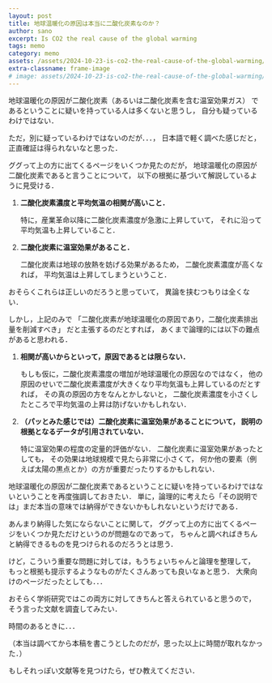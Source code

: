 ```yaml
---
layout: post
title: 地球温暖化の原因は本当に二酸化炭素なのか？
author: sano
excerpt: Is CO2 the real cause of the global warming
tags: memo
category: memo
assets: /assets/2024-10-23-is-co2-the-real-cause-of-the-global-warming/
extra-classname: frame-image
# image: assets/2024-10-23-is-co2-the-real-cause-of-the-global-warming/front.png
---
```


地球温暖化の原因が二酸化炭素（あるいは二酸化炭素を含む温室効果ガス）
であるということに疑いを持っている人は多くないと思うし，
自分も疑っているわけではない．

ただ，別に疑っているわけではないのだが．．．，
日本語で軽く調べた感じだと，正直確証は得られないなと思った．

ググって上の方に出てくるページをいくつか見たのだが，
地球温暖化の原因が二酸化炭素であると言うことについて，
以下の根拠に基づいて解説しているように見受ける．

1. **二酸化炭素濃度と平均気温の相関が高いこと．**

   特に，産業革命以降に二酸化炭素濃度が急激に上昇していて，
   それに沿って平均気温も上昇していること．

2. **二酸化炭素に温室効果があること．**

   二酸化炭素は地球の放熱を妨げる効果があるため，
   二酸化炭素濃度が高くなれば，
   平均気温は上昇してしまうということ．

おそらくこれらは正しいのだろうと思っていて，
異論を挟むつもりは全くない．

しかし，上記のみで
「二酸化炭素が地球温暖化の原因であり，二酸化炭素排出量を削減すべき」
だと主張するのだとすれば，
あくまで論理的には以下の難点があると思われる．

1. **相関が高いからといって，原因であるとは限らない．**

   もしも仮に，二酸化炭素濃度の増加が地球温暖化の原因なのではなく，
   他の原因のせいで二酸化炭素濃度が大きくなり平均気温も上昇しているのだとすれば，
   その真の原因の方をなんとかしないと，
   二酸化炭素濃度を小さくしたところで平均気温の上昇は防げないかもしれない．

2. **（パッとみた感じでは）二酸化炭素に温室効果があることについて，
   説明の根拠となるデータが引用されていない．**

   特に温室効果の程度の定量的評価がない．
   二酸化炭素に温室効果があったとしても，
   その効果は地球規模で見たら非常に小さくて，
   何か他の要素（例えば太陽の黒点とか）の方が重要だったりするかもしれない．

地球温暖化の原因が二酸化炭素であるということに疑いを持っているわけではないということを再度強調しておきたい．
単に，論理的に考えたら「その説明では」まだ本当の意味では納得ができないかもしれないというだけである．

あんまり納得した気にならないことに関して，
ググって上の方に出てくるページをいくつか見ただけというのが問題なのであって，
ちゃんと調べればきちんと納得できるものを見つけられるのだろうとは思う．

けど，こういう重要な問題に対しては，もうちょいちゃんと論理を整理して，
もっと根拠も提示するようなものがたくさんあっても良いなぁと思う．
大衆向けのページだったとしても．．．

おそらく学術研究ではこの両方に対してきちんと答えられていると思うので，
そう言った文献を調査してみたい．

時間のあるときに．．．

（本当は調べてから本稿を書こうとしたのだが，思った以上に時間が取れなかった．）

もしそれっぽい文献等を見つけたら，ぜひ教えてください．
